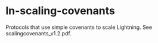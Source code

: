 # ln-scaling-covenants
Protocols that use simple covenants to scale Lightning. See scalingcovenants_v1.2.pdf.
